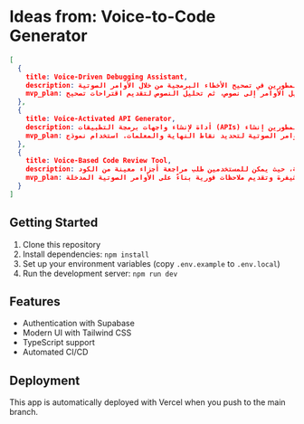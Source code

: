 # Ideas from: Voice-to-Code Generator

```json
[
  {
    title: Voice-Driven Debugging Assistant,
    description: أداة تستخدم الذكاء الاصطناعي لمساعدة المطورين في تصحيح الأخطاء البرمجية من خلال الأوامر الصوتية.,
    mvp_plan: إنشاء واجهة بسيطة تسمح للمستخدمين بإدخال أوامر صوتية لتحديد الأخطاء. استخدام مكتبة التعرف على الصوت لتحويل الأوامر إلى نصوص، ثم تحليل النصوص لتقديم اقتراحات تصحيح.
  },
  {
    title: Voice-Activated API Generator,
    description: أداة لإنشاء واجهات برمجة التطبيقات (APIs) من خلال الأوامر الصوتية، مما يسهل على المطورين إنشاء APIs بسرعة.,
    mvp_plan: تطوير نظام بسيط يستقبل الأوامر الصوتية لتحديد نقاط النهاية والمعلمات. استخدام نموذج AI لتحويل الأوامر إلى كود API، مع توفير نموذج أولي بسيط للاختبار.
  },
  {
    title: Voice-Based Code Review Tool,
    description: أداة لمراجعة الشيفرة البرمجية باستخدام الأوامر الصوتية، حيث يمكن للمستخدمين طلب مراجعة أجزاء معينة من الكود.,
    mvp_plan: إنشاء واجهة مستخدم تسمح بإدخال الأوامر الصوتية لمراجعة الشيفرة. استخدام تقنيات التعلم الآلي لتحليل الشيفرة وتقديم ملاحظات فورية بناءً على الأوامر الصوتية المدخلة.
  }
]
```

## Getting Started

1. Clone this repository
2. Install dependencies: `npm install`
3. Set up your environment variables (copy `.env.example` to `.env.local`)
4. Run the development server: `npm run dev`

## Features

- Authentication with Supabase
- Modern UI with Tailwind CSS
- TypeScript support
- Automated CI/CD

## Deployment

This app is automatically deployed with Vercel when you push to the main branch.